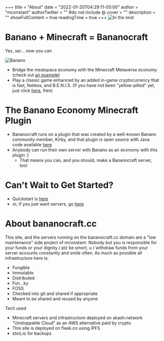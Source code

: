 +++
title = "About"
date = "2022-01-20T04:29:11-05:00"
author = "mconstant"
authorTwitter = "" #do not include @
cover = ""
description = ""
showFullContent = true
readingTime = true
+++
![In the mist](/bananocraftstrip.png)

# Banano + Minecraft = Bananocraft

Yes, ser... now you can

![Banano](/banano.png)
- Bridge the meatspace economy with the Minecraft Metaverse economy (check out [an example](https://www.youtube.com/watch?v=KR-cTu4XxLY))
- Play a classic game enhanced by an added in-game cryptocurrency that is fast, feeless, and B.E.N.I.S. (If you have not been "yellow-pilled" yet, just click [here](https://banano.cc/yellowpaper/), fren)

# The Banano Economy Minecraft Plugin
- Bananocraft runs on a plugin that was created by a well-known Banano community member, Kirby, and that plugin is open source with Java code available [here](https://github.com/Kirby1997/BananoCraft)
- Anybody can run their own server with Banano as an economy with this plugin :)
  - That means you can, and you should, make a Bananocraft server, too!

# Can't Wait to Get Started?
- Quickstart is [here](/quickstart)
- or, if you just want servers, go [here](/servers)
  
# About bananocraft.cc
This site, and the servers running on the bananocraft.cc domain are a "low maintenance" side project of mconstant. Nobody but you is responsible for your funds or your dignity / plz be smort, u / withdraw funds from your server accounts constantly and smile often.
As much as possible all infrastructure here is:
- Fungible
- Immutable
- Distributed
- Fun...ky
- FOSS
- Checked into git and shared if appropriate
- Meant to be shared and reused by anyone

Tech used
- Minecraft servers and infrastructure deployed on akash.network "Unstoppable Cloud" as an AWS alternative paid by crypto
- This site is deployed on fleek.co using IPFS
- storj.io for backups
